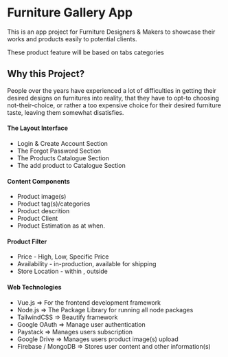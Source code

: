 # Furniture Gallery App
This is an app project for Furniture Designers &amp; Makers to showcase their works and products easily to potential clients.
<p>These product feature will be based on tabs categories</p>

<h2>Why this Project?</h2>
  <p>People over the years have experienced a lot of difficulties in getting their desired designs on furnitures into reality, that they have to opt-to choosing not-their-choice, or rather a too expensive choice for their desired furniture taste, leaving them somewhat disatisfies. </p>
<h4>The Layout Interface</h4>
<ul>
  <li>Login & Create Account Section</li>
  <li>The Forgot Password Section</li>
  <li>The Products Catalogue Section</li>
  <li>The add product to Catalogue Section</li>
</ul>
<h4>Content Components</h4>
<ul>
  <li>Product image(s)</li>
  <li>Product tag(s)/categories</li>
  <li>Product descrition</li>
  <li>Product Client</li>
  <li>Product Estimation as at when.</li>
</ul>
<h4>Product Filter</h4>
<ul>
  <li>Price - High, Low, Specific Price</li>
  <li>Availability - in-production, available for shipping</li>
  <li>Store Location - within , outside</li>
  
</ul>
<h4>Web Technologies</h4>
<ul>
  <li>Vue.js => For the frontend development framework</li>
  <li>Node.js => The Package Library for running all node packages</li>
  <li>TailwindCSS => Beautify framework</li>
  <li>Google OAuth => Manage user authentication</li>
  <li>Paystack => Manages users subscription</li>
  <li>Google Drive => Manages users product image(s) upload</li>
  <li>Firebase / MongoDB => Stores user content and other information(s)</li>
</ul>
